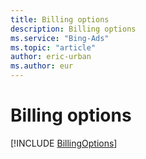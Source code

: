 ```yaml
---
title: Billing options
description: Billing options
ms.service: "Bing-Ads"
ms.topic: "article"
author: eric-urban
ms.author: eur
---
```


# Billing options

[!INCLUDE [BillingOptions](../includes/BillingOptions.md)]

